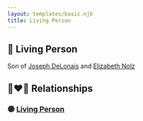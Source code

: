 ```yaml
---
layout: templates/basic.njk
title: Living Person
---
```

## 🔵 Living Person

Son of [Joseph DeLonais](/people/7/72748828) and [Elizabeth Nolz](/people/3/37387446)

## 👩‍❤️‍👨 Relationships

### 🟣 [Living Person](/people/5/52175257)
